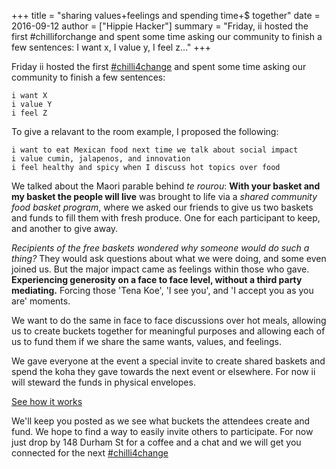 +++
title = "sharing values+feelings and spending time+$ together"
date = 2016-09-12
author = ["Hippie Hacker"]
summary = "Friday, ii hosted the first #chilliforchange and spent some time asking our community to finish a few sentences: I want x, I value y, I feel z..."
+++


Friday ii hosted the first [#chilli4change](https://twitter.com/hippiehacker/status/773276669020778497) and spent some time asking our community to finish a few sentences:

```
i want X
i value Y
i feel Z
```

To give a relavant to the room example, I proposed the following:

```
i want to eat Mexican food next time we talk about social impact
i value cumin, jalapenos, and innovation
i feel healthy and spicy when I discuss hot topics over food
```

We talked about the Maori parable behind _te rourou_: **With your basket and my basket the people will live** was brought to life via a _shared community food basket program_, where we asked our friends to give us two baskets and funds to fill them with fresh produce. One for each participant to keep, and another to give away.

_Recipients of the free baskets wondered why someone would do such a thing?_ They would ask questions about what we were doing, and some even joined us. But the major impact came as feelings within those who gave. **Experiencing generosity on a face to face level, without a third party mediating.** Forcing those 'Tena Koe', 'I see you', and 'I accept you as you are' moments.

We want to do the same in face to face discussions over hot meals, allowing us to create buckets together for meaningful purposes and allowing each of us to fund them if we share the same wants, values, and feelings.

We gave everyone at the event a special invite to create shared baskets and spend the koha they gave towards the next event or elsewhere. For now ii will steward the funds in physical envelopes.

[See how it works](https://docs.google.com/presentation/d/1ZQYKxhHwKuQGmOMPpoE8Eo0XMuw1yn55Bjgsh6-D0eQ/present?slide=id.p)

We'll keep you posted as we see what buckets the attendees create and fund. We hope to find a way to easily invite others to participate. For now just drop by 148 Durham St for a coffee and a chat and we will get you connected for the next [#chilli4change](https://twitter.com/hippiehacker/status/773276669020778497)
